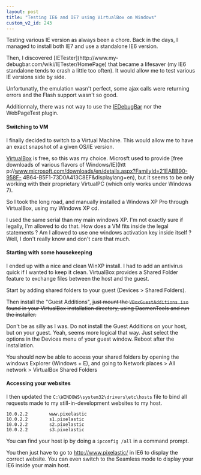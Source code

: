 ```yaml
---
layout: post
title: "Testing IE6 and IE7 using VirtualBox on Windows"
custom_v2_id: 243
---
```


Testing various IE version as always been a chore. Back in the days, I managed
to install both IE7 and use a standalone IE6 version.

Then, I discovered [IETester](http://www.my-
debugbar.com/wiki/IETester/HomePage) that became a lifesaver (my IE6
standalone tends to crash a little too often). It would allow me to test
various IE versions side by side.

Unfortunatly, the emulation wasn't perfect, some ajax calls were returning
errors and the Flash support wasn't so good.

Additionnaly, there was not way to use the
[IEDebugBar](http://www.debugbar.com/?langage=en) nor the WebPageTest plugin.

#### Switching to VM

I finally decided to switch to a Virtual Machine. This would allow me to have
an exact snapshot of a given OS/IE version.

[VirtualBox](http://www.virtualbox.org/) is free, so this was my choice.
Microsft used to provide [free downloads of various flavors of Windows/IE](htt
p://www.microsoft.com/downloads/en/details.aspx?FamilyId=21EABB90-958F-
4B64-B5F1-73D0A413C8EF&displaylang=en), but it seems to be only working with
their proprietary VirtualPC (which only works under Windows 7).

So I took the long road, and manually installed a Windows XP Pro through
VirtualBox, using my Windows XP cd.

I used the same serial than my main windows XP. I'm not exactly sure if
legally, I'm allowed to do that. How does a VM fits inside the legal
statements ? Am I allowed to use one windows activation key inside itself ?
Well, I don't really know and don't care that much.

#### Starting with some housekeeping

I ended up with a nice and clean WinXP install. I had to add an antivirus
quick if I wanted to keep it clean. VirtualBox provides a Shared Folder
feature to exchange files between the host and the guest.

Start by adding shared folders to your guest (Devices > Shared Folders).

Then install the "Guest Additions", <del>just mount the
`VBoxGuestAdditions.iso` found in your VirtualBox installation directory,
using DaemonTools and run the installer.</del>

Don't be as silly as I was. Do not install the Guest Additions on your host,
but on your guest. Yeah, seems more logical that way. Just select the options
in the Devices menu of your guest window. Reboot after the installation.

You should now be able to access your shared folders by opening the windows
Explorer (Windows + E), and going to Network places > All network > VirtualBox
Shared Folders

#### Accessing your websites

I then updated the `C:\WINDOWS\system32\drivers\etc\hosts` file to bind all
requests made to my still-in-development websites to my host.

    
    10.0.2.2        www.pixelastic  
    10.0.2.2        s1.pixelastic  
    10.0.2.2        s2.pixelastic  
    10.0.2.2        s3.pixelastic

You can find your host ip by doing a `ipconfig /all` in a command prompt.

You then just have to go to http://www.pixelastic/ in IE6 to display the
correct website. You can even switch to the Seamless mode to display your IE6
inside your main host.

